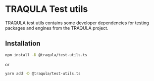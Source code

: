 # TRAQULA Test utils

TRAQULA test utils contains some developer dependencies for testing packages and engines from the TRAQULA project.

## Installation

```bash
npm install -D @traqula/test-utils.ts
```

or

```bash
yarn add -D @traqula/test-utils.ts
```
